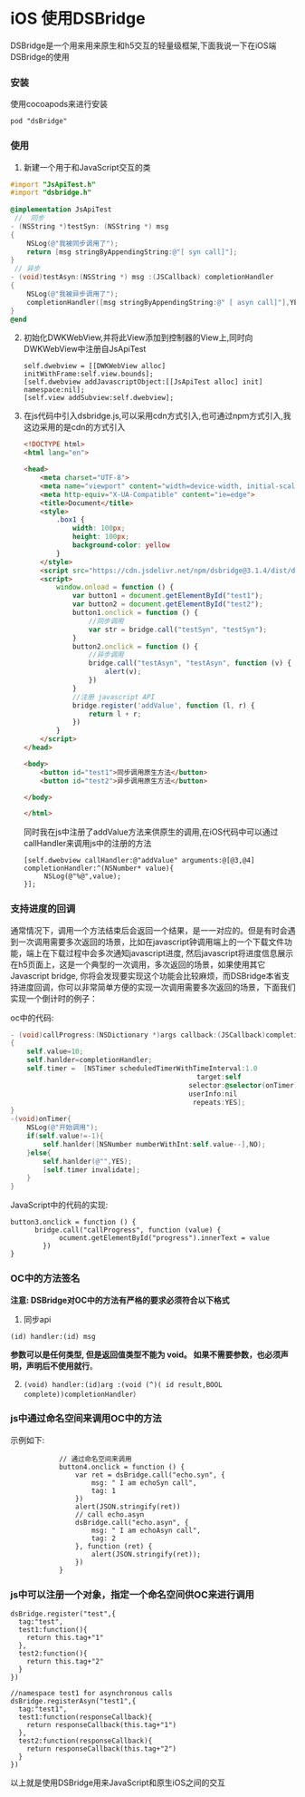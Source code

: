 # iOS 使用DSBridge

DSBridge是一个用来用来原生和h5交互的轻量级框架,下面我说一下在iOS端DSBridge的使用

### 安装

使用cocoapods来进行安装

```
pod "dsBridge"
```

### 使用

1.  新建一个用于和JavaScript交互的类

   ```objective-c
   #import "JsApiTest.h"
   #import "dsbridge.h"
    
   @implementation JsApiTest
    //  同步
   - (NSString *)testSyn: (NSString *) msg
   {
       NSLog(@"我被同步调用了");
       return [msg stringByAppendingString:@"[ syn call]"];
   }
    // 异步
   - (void)testAsyn:(NSString *) msg :(JSCallback) completionHandler
   {
       NSLog(@"我被异步调用了");
       completionHandler([msg stringByAppendingString:@" [ asyn call]"],YES);
   }
   @end
   
   ```

   
   

2. 初始化DWKWebView,并将此View添加到控制器的View上,同时向DWKWebView中注册自JsApiTest

   ```
   self.dwebview = [[DWKWebView alloc] initWithFrame:self.view.bounds];
   [self.dwebview addJavascriptObject:[[JsApiTest alloc] init] namespace:nil];
   [self.view addSubview:self.dwebview];
   ```

 3. 在js代码中引入dsbridge.js,可以采用cdn方式引入,也可通过npm方式引入,我这边采用的是cdn的方式引入

    ```html
    <!DOCTYPE html>
    <html lang="en">
    
    <head>
        <meta charset="UTF-8">
        <meta name="viewport" content="width=device-width, initial-scale=1.0">
        <meta http-equiv="X-UA-Compatible" content="ie=edge">
        <title>Document</title>
        <style>
            .box1 {
                width: 100px;
                height: 100px;
                background-color: yellow
            }
        </style>
        <script src="https://cdn.jsdelivr.net/npm/dsbridge@3.1.4/dist/dsbridge.js"> </script>
        <script>
            window.onload = function () {
                var button1 = document.getElementById("test1");
                var button2 = document.getElementById("test2");
                button1.onclick = function () {
                    //同步调用
                    var str = bridge.call("testSyn", "testSyn");
                }
                button2.onclick = function () {
                    //异步调用
                    bridge.call("testAsyn", "testAsyn", function (v) {
                        alert(v);
                    })
                }
                //注册 javascript API 
                bridge.register('addValue', function (l, r) {
                    return l + r;
                })
            }
        </script>
    </head>
    
    <body>
        <button id="test1">同步调用原生方法</button>
        <button id="test2">异步调用原生方法</button>
    
    </body>
    
    </html>
    ```

    同时我在js中注册了addValue方法来供原生的调用,在iOS代码中可以通过callHandler来调用js中的注册的方法

    ```
    [self.dwebview callHandler:@"addValue" arguments:@[@3,@4] completionHandler:^(NSNumber* value){
         NSLog(@"%@",value);
    }];
    ```

    

### 支持进度的回调

通常情况下，调用一个方法结束后会返回一个结果，是一一对应的。但是有时会遇到一次调用需要多次返回的场景，比如在javascript钟调用端上的一个下载文件功能，端上在下载过程中会多次通知javascript进度, 然后javascript将进度信息展示在h5页面上，这是一个典型的一次调用，多次返回的场景，如果使用其它Javascript bridge, 你将会发现要实现这个功能会比较麻烦，而DSBridge本省支持进度回调，你可以非常简单方便的实现一次调用需要多次返回的场景，下面我们实现一个倒计时的例子：

oc中的代码:

```objective-c
- (void)callProgress:(NSDictionary *)args callback:(JSCallback)completionHandler
{
    self.value=10;
    self.hanlder=completionHandler;
    self.timer =  [NSTimer scheduledTimerWithTimeInterval:1.0
                                              target:self
                                            selector:@selector(onTimer)
                                            userInfo:nil
                                             repeats:YES];
}
-(void)onTimer{
    NSLog(@"开始调用");
    if(self.value!=-1){
        self.hanlder([NSNumber numberWithInt:self.value--],NO);
    }else{
        self.hanlder(@"",YES);
        [self.timer invalidate];
    }
}
```

JavaScript中的代码的实现:

```
button3.onclick = function () {
      bridge.call("callProgress", function (value) {
            ocument.getElementById("progress").innerText = value
        })
}
```

### OC中的方法签名

**注意: DSBridge对OC中的方法有严格的要求必须符合以下格式**

1.  同步api

   ```
   (id) handler:(id) msg
   ```

   **参数可以是任何类型, 但是返回值类型不能为 void。 如果不需要参数，也必须声明，声明后不使用就行**。

2. ```
   (void) handler:(id)arg :(void (^)( id result,BOOL complete))completionHandler）
   ```

### js中通过命名空间来调用OC中的方法

示例如下:

```
            // 通过命名空间来调用
            button4.onclick = function () {
                var ret = dsBridge.call("echo.syn", {
                    msg: " I am echoSyn call",
                    tag: 1
                })
                alert(JSON.stringify(ret))
                // call echo.asyn
                dsBridge.call("echo.asyn", {
                    msg: " I am echoAsyn call",
                    tag: 2
                }, function (ret) {
                    alert(JSON.stringify(ret));
                })
            }
```

### js中可以注册一个对象，指定一个命名空间供OC来进行调用

```
dsBridge.register("test",{
  tag:"test",
  test1:function(){
	return this.tag+"1"
  },
  test2:function(){
	return this.tag+"2"
  }
})
  
//namespace test1 for asynchronous calls  
dsBridge.registerAsyn("test1",{
  tag:"test1",
  test1:function(responseCallback){
	return responseCallback(this.tag+"1")
  },
  test2:function(responseCallback){
	return responseCallback(this.tag+"2")
  }
})
```

以上就是使用DSBridge用来JavaScript和原生iOS之间的交互

